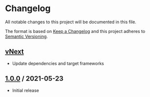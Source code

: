 # Changelog
All notable changes to this project will be documented in this file.

The format is based on [Keep a Changelog](http://keepachangelog.com/en/1.0.0/)
and this project adheres to [Semantic Versioning](http://semver.org/spec/v2.0.0.html).

## [vNext]
- Update dependencies and target frameworks

## [1.0.0] / 2021-05-23
- Initial release

[vNext]: https://github.com/vipentti/Vipentti.IO.Abstractions.FileSystemGlobbing.git/compare/1.0.0...HEAD
[1.0.0]: https://github.com/vipentti/Vipentti.IO.Abstractions.FileSystemGlobbing.git/tree/1.0.0

